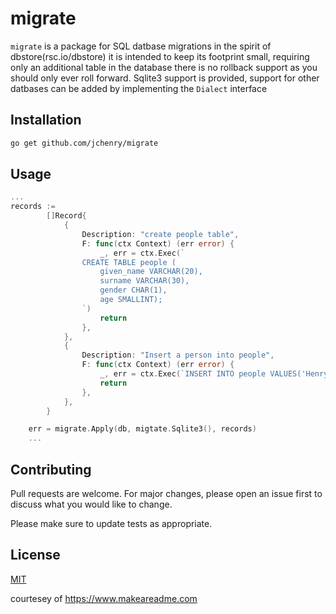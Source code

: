 # migrate

`migrate` is a package for SQL datbase migrations in the spirit of dbstore(rsc.io/dbstore) it is intended to keep its footprint small, requiring only an additional table in the database there is no rollback support as you should only ever roll forward. Sqlite3 support is provided, support for other datbases can be added by implementing the `Dialect` interface

## Installation

```bash
go get github.com/jchenry/migrate
```

## Usage

```go
...
records :=
		[]Record{
			{
				Description: "create people table",
				F: func(ctx Context) (err error) {
					_, err = ctx.Exec(`
				CREATE TABLE people (
					given_name VARCHAR(20),
					surname VARCHAR(30),
					gender CHAR(1),
					age SMALLINT);
				`)
					return
				},
			},
			{
				Description: "Insert a person into people",
				F: func(ctx Context) (err error) {
					_, err = ctx.Exec(`INSERT INTO people VALUES('Henry','Colin','M', 42)`)
					return
				},
			},
		}

	err = migrate.Apply(db, migtate.Sqlite3(), records)
    ...

```

## Contributing
Pull requests are welcome. For major changes, please open an issue first to discuss what you would like to change.

Please make sure to update tests as appropriate.

## License
[MIT](https://choosealicense.com/licenses/mit/)

courtesey of https://www.makeareadme.com